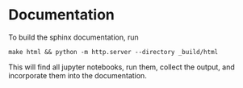 # Documentation

To build the sphinx documentation, run
```
make html && python -m http.server --directory _build/html
```
This will find all jupyter notebooks, run them, collect the output, and incorporate them into the documentation.
